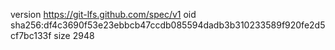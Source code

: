 version https://git-lfs.github.com/spec/v1
oid sha256:df4c3690f53e23ebbcb47ccdb085594dadb3b310233589f920fe2d5cf7bc133f
size 2948
